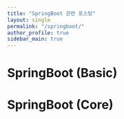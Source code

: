 ```yaml
---
title: "SpringBoot 관련 포스팅"
layout: single
permalink: "/springboot/"
author_profile: true
sidebar_main: true
---
```


# SpringBoot (Basic)

# SpringBoot (Core)